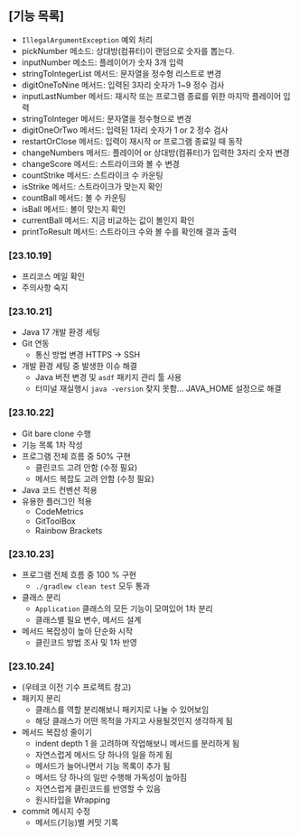 ## [기능 목록]

- `IllegalArgumentException` 예외 처리
- pickNumber 메소드: 상대방(컴퓨터)이 랜덤으로 숫자를 뽑는다.
- inputNumber 메소드: 플레이어가 숫자 3개 입력
- stringToIntegerList 메서드: 문자열을 정수형 리스트로 변경
- digitOneToNine 메서드: 입력된 3자리 숫자가 1~9 정수 검사
- inputLastNumber 메서드: 재시작 또는 프로그램 종료를 위한 마지막 플레이어 입력
- stringToInteger 메서드: 문자열을 정수형으로 변경
- digitOneOrTwo 메서드: 입력된 1자리 숫자가 1 or 2 정수 검사
- restartOrClose 메서드: 입력이 재시작 or 프로그램 종료일 때 동작
- changeNumbers 메서드: 플레이어 or 상대방(컴퓨터)가 입력한 3자리 숫자 변경
- changeScore 메서드: 스트라이크와 볼 수 변경
- countStrike 메서드: 스트라이크 수 카운팅
- isStrike 메서드: 스트라이크가 맞는지 확인
- countBall 메서드: 볼 수 카운팅
- isBall 메서드: 볼이 맞는지 확인
- currentBall 메서드: 지금 비교하는 값이 볼인지 확인
- printToResult 메서드: 스트라이크 수와 볼 수를 확인해 결과 출력

### [23.10.19]

- 프리코스 메일 확인
- 주의사항 숙지

### [23.10.21]

- Java 17 개발 환경 세팅
- Git 연동
    - 통신 방법 변경 HTTPS → SSH
- 개발 환경 세팅 중 발생한 이슈 해결
    - Java 버전 변경 및 `asdf` 패키지 관리 툴 사용
    - 터미널 재실행시 `java -version` 찾지 못함... JAVA_HOME 설정으로 해결

### [23.10.22]

- Git bare clone 수행
- 기능 목록 1차 작성
- 프로그램 전체 흐름 중 50% 구현
    - 클린코드 고려 안함 (수정 필요)
    - 메서드 복잡도 고려 안함 (수정 필요)
- Java 코드 컨벤션 적용
- 유용한 플러그인 적용
    - CodeMetrics
    - GitToolBox
    - Rainbow Brackets

### [23.10.23]

- 프로그램 전체 흐름 중 100 % 구현
    - `./gradlew clean test` 모두 통과
- 클래스 분리
    - `Application` 클래스의 모든 기능이 모여있어 1차 분리
    - 클래스별 필요 변수, 메서드 설계
- 메서드 복잡성이 높아 단순화 시작
    - 클린코드 방법 조사 및 1차 반영

### [23.10.24]

- (우테코 이전 기수 프로젝트 참고)
- 패키지 분리
    - 클래스를 역할 분리해보니 패키지로 나눌 수 있어보임
    - 해당 클래스가 어떤 목적을 가지고 사용될것인지 생각하게 됨
- 메서드 복잡성 줄이기
    - indent depth 1 을 고려하며 작업해보니 메서드를 분리하게 됨
    - 자연스럽게 메서드 당 하나의 일을 하게 됨
    - 메서드가 늘어나면서 기능 목록이 추가 됨
    - 메서드 당 하나의 일만 수행해 가독성이 높아짐
    - 자연스럽게 클린코드를 반영할 수 있음
    - 원시타입을 Wrapping
- commit 메시지 수정
    - 메서드(기능)별 커밋 기록